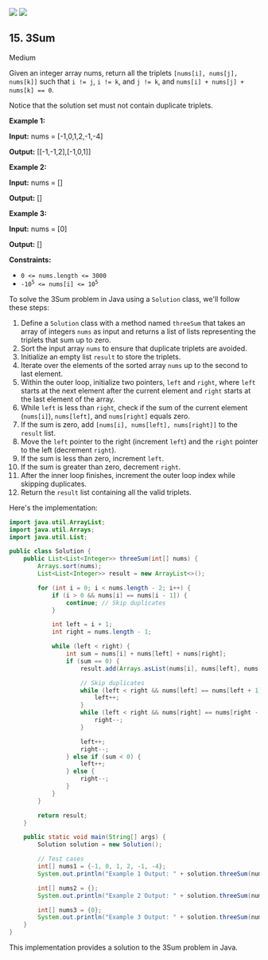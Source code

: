 [![](https://img.shields.io/github/stars/javadev/LeetCode-in-Java?label=Stars&style=flat-square)](https://github.com/javadev/LeetCode-in-Java)
[![](https://img.shields.io/github/forks/javadev/LeetCode-in-Java?label=Fork%20me%20on%20GitHub%20&style=flat-square)](https://github.com/javadev/LeetCode-in-Java/fork)

## 15\. 3Sum

Medium

Given an integer array nums, return all the triplets `[nums[i], nums[j], nums[k]]` such that `i != j`, `i != k`, and `j != k`, and `nums[i] + nums[j] + nums[k] == 0`.

Notice that the solution set must not contain duplicate triplets.

**Example 1:**

**Input:** nums = [-1,0,1,2,-1,-4]

**Output:** [[-1,-1,2],[-1,0,1]] 

**Example 2:**

**Input:** nums = []

**Output:** [] 

**Example 3:**

**Input:** nums = [0]

**Output:** [] 

**Constraints:**

*   `0 <= nums.length <= 3000`
*   <code>-10<sup>5</sup> <= nums[i] <= 10<sup>5</sup></code>

To solve the 3Sum problem in Java using a `Solution` class, we'll follow these steps:

1. Define a `Solution` class with a method named `threeSum` that takes an array of integers `nums` as input and returns a list of lists representing the triplets that sum up to zero.
2. Sort the input array `nums` to ensure that duplicate triplets are avoided.
3. Initialize an empty list `result` to store the triplets.
4. Iterate over the elements of the sorted array `nums` up to the second to last element.
5. Within the outer loop, initialize two pointers, `left` and `right`, where `left` starts at the next element after the current element and `right` starts at the last element of the array.
6. While `left` is less than `right`, check if the sum of the current element (`nums[i]`), `nums[left]`, and `nums[right]` equals zero.
7. If the sum is zero, add `[nums[i], nums[left], nums[right]]` to the `result` list.
8. Move the `left` pointer to the right (increment `left`) and the `right` pointer to the left (decrement `right`).
9. If the sum is less than zero, increment `left`.
10. If the sum is greater than zero, decrement `right`.
11. After the inner loop finishes, increment the outer loop index while skipping duplicates.
12. Return the `result` list containing all the valid triplets.

Here's the implementation:

```java
import java.util.ArrayList;
import java.util.Arrays;
import java.util.List;

public class Solution {
    public List<List<Integer>> threeSum(int[] nums) {
        Arrays.sort(nums);
        List<List<Integer>> result = new ArrayList<>();

        for (int i = 0; i < nums.length - 2; i++) {
            if (i > 0 && nums[i] == nums[i - 1]) {
                continue; // Skip duplicates
            }

            int left = i + 1;
            int right = nums.length - 1;

            while (left < right) {
                int sum = nums[i] + nums[left] + nums[right];
                if (sum == 0) {
                    result.add(Arrays.asList(nums[i], nums[left], nums[right]));

                    // Skip duplicates
                    while (left < right && nums[left] == nums[left + 1]) {
                        left++;
                    }
                    while (left < right && nums[right] == nums[right - 1]) {
                        right--;
                    }

                    left++;
                    right--;
                } else if (sum < 0) {
                    left++;
                } else {
                    right--;
                }
            }
        }

        return result;
    }

    public static void main(String[] args) {
        Solution solution = new Solution();

        // Test cases
        int[] nums1 = {-1, 0, 1, 2, -1, -4};
        System.out.println("Example 1 Output: " + solution.threeSum(nums1));

        int[] nums2 = {};
        System.out.println("Example 2 Output: " + solution.threeSum(nums2));

        int[] nums3 = {0};
        System.out.println("Example 3 Output: " + solution.threeSum(nums3));
    }
}
```

This implementation provides a solution to the 3Sum problem in Java.